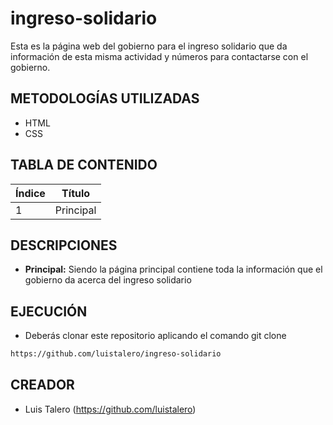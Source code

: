 # ingreso-solidario
Esta es la página web del gobierno para el ingreso solidario que da información de esta misma actividad y números para contactarse con el gobierno.
## METODOLOGÍAS UTILIZADAS
  - HTML
  - CSS
## TABLA DE CONTENIDO
| Índice | Título |
|--|--|
| 1 | Principal |
## DESCRIPCIONES
- **Principal:** Siendo la página principal contiene toda la información que el gobierno da acerca del ingreso solidario 
## EJECUCIÓN
- Deberás clonar este repositorio aplicando el comando git clone
```bash
https://github.com/luistalero/ingreso-solidario
```
## CREADOR
  - Luis Talero (https://github.com/luistalero)
